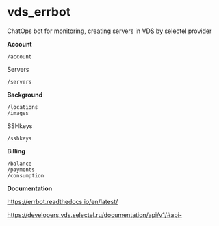 # vds_errbot

ChatOps bot for monitoring, creating servers in VDS by selectel provider

**Account**
    
    /account

Servers
    
    /servers

**Background**
    
    /locations
    /images 

SSHkeys
    
    /sshkeys

**Billing**
    
    /balance
    /payments
    /consumption




**Documentation**

https://errbot.readthedocs.io/en/latest/

https://developers.vds.selectel.ru/documentation/api/v1/#api-

